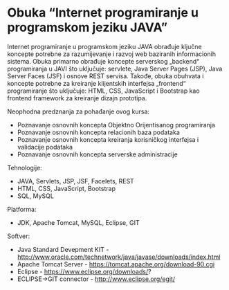 # Obuka “Internet programiranje u programskom jeziku JAVA”

Internet programiranje u programskom jeziku JAVA obrađuje ključne koncepte potrebne za razumijevanje i razvoj web baziranih informacionih sistema. Obuka primarno obrađuje koncepte serverskog „backend“ programiranja u JAVI što uključuje: servlete, Java Server Pages (JSP), Java Server Faces (JSF) i osnove REST servisa. Takođe, obuka obuhvata i koncepte potrebne za kreiranje klijentskih interfejsa „frontend“ programiranje što uključuje: HTML, CSS, JavaScript i Bootstrap kao frontend framework za kreiranje dizajn prototipa. 

Neophodna predznanja za pohađanje ovog kursa: 

*	Poznavanje osnovnih koncepta Objektno Orijentisanog programiranja
*	Poznavanje osnovnih koncepta relacionih baza podataka
*	Poznavanje osnovnih koncepta kreiranja korisničkog interfejsa i validacije podataka
*	Poznavanje osnovnih koncepta serverske administracije

Tehnologije:
*	JAVA, Servlets, JSP, JSF, Facelets, REST
*	HTML, CSS, JavaScript, Bootstrap
*	SQL, MySQL

Platforma:
*	JDK, Apache Tomcat, MySQL, Eclipse, GIT

Softver:

* Java Standard Devepment KIT - http://www.oracle.com/technetwork/java/javase/downloads/index.html
* Apache Tomcat Server - https://tomcat.apache.org/download-90.cgi
* Eclipse - https://www.eclipse.org/downloads/?
* ECLIPSE->GIT connector - http://www.eclipse.org/egit/



